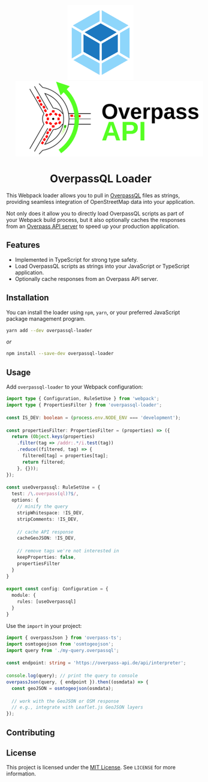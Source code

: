 <div align="center">
  <a href="https://github.com/webpack/webpack">
    <img height="200" vspace="" hspace="25"
      src="./.github/assets/webpack-icon.svg">
  </a>
  <a href="https://wiki.openstreetmap.org/wiki/Overpass_API/Overpass_QL">
    <img height="200" vspace="" hspace="25"
      src="./.github/assets/overpass-icon.svg">
  </a>
  <h1>OverpassQL Loader</h1>
</div>

This Webpack loader allows you to pull in
[OverpassQL](https://wiki.openstreetmap.org/wiki/Overpass_API/Overpass_QL)
files as strings, providing seamless integration of OpenStreetMap data into
your application.


Not only does it allow you to directly load OverpassQL scripts as part of
your Webpack build process, but it also optionally caches the responses
from an
[Overpass API server](https://wiki.openstreetmap.org/wiki/Overpass_API#Public_Overpass_API_instances)
to speed up your production application.

## Features
- Implemented in TypeScript for strong type safety.
- Load OverpassQL scripts as strings into your JavaScript or TypeScript
  application.
- Optionally cache responses from an Overpass API server.

## Installation
You can install the loader using `npm`, `yarn`, or your preferred JavaScript
package management program.

```bash
yarn add --dev overpassql-loader
```
_or_
```bash
npm install --save-dev overpassql-loader
```

## Usage
Add `overpassql-loader` to your Webpack configuration:

```typescript
import type { Configuration, RuleSetUse } from 'webpack';
import type { PropertiesFilter } from 'overpassql-loader';

const IS_DEV: boolean = (process.env.NODE_ENV === 'development');

const propertiesFilter: PropertiesFilter = (properties) => ({
  return (Object.keys(properties)
    .filter(tag => /addr:.*/i.test(tag))
    .reduce((filtered, tag) => {
      filtered[tag] = properties[tag];
      return filtered;
    }, {}));
});

const useOverpassql: RuleSetUse = {
  test: /\.overpass(ql)?$/,
  options: {
    // minify the query
    stripWhitespace: !IS_DEV,
    stripComments: !IS_DEV,

    // cache API response
    cacheGeoJSON: !IS_DEV,

    // remove tags we're not interested in
    keepProperties: false,
    propertiesFilter
  }
}

export const config: Configuration = {
  module: {
    rules: [useOverpassql]
  }
}
```

Use the `import` in your project:

```typescript
import { overpassJson } from 'overpass-ts';
import osmtogeojson from 'osmtogeojson';
import query from './my-query.overpassql';

const endpoint: string = 'https://overpass-api.de/api/interpreter';

console.log(query); // print the query to console
overpassJson(query, { endpoint }).then((osmdata) => {
  const geoJSON = osmtogeojson(osmdata);

  // work with the GeoJSON or OSM response
  // e.g., integrate with Leaflet.js GeoJSON layers
});
```

## Contributing



## License
This project is licensed under the [MIT License](./LICENSE).
See `LICENSE` for more information.

